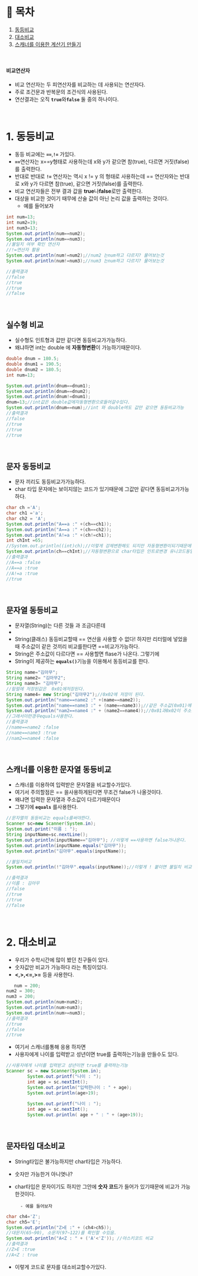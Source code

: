 # 🔖 목차

1. [동등비교](#1-동등비교)<br/>
2. [대소비교](#2-대소비교)<br/>
3. [스캐너를 이용한 계산기 만들기](#3-스캐너를-이용한-계산기-만들기)<br/>


<br/>

#### 비교연산자
- 비교 연산자는 두 피연산자를 비교하는 데 사용되는 연산자다.
- 주로 조건문과 반복문의 조건식의 사용된다.
- 연산결과는 오직 <code><strong>true</code></strong>와<code><strong>false</code></strong> 둘 중의 하나이다.


<br/>

# 1. 동등비교
- 동등 비교에는 <code><strong>==</code></strong>,<code><strong>!=</code></strong> 가있다.
- <code><strong>==</code></strong>연산자는  x==y형태로 사용하는데 x와 y가 같으면 참(true), 다르면 거짓(false)를 출력한다.
- 반대로 반대로 <code><strong>!=</code></strong> 연산자는 역시 x != y 의 형태로 사용하는데 == 연산자와는 반대로 x와 y가 다르면 참(true), 같으면 거짓(false)를 출력한다.
- 비교 연산자들은 전부 결과 값을 **true**나**false**로만 출력한다.
- 대상을 비교한 것이기 때무에 산술 값이 아닌 논리 값을 출력하는 것이다.
    - 예를 들어보자

```java
int num=13;
int num2=19;
int num3=13;
System.out.println(num==num2);
System.out.println(num==num3);
//불일치 여부 확인 연산자
//!=연산자 활용
System.out.println(num!=num2);//num2 는num하고 다르지? 물어보는것
System.out.println(num!=num3);//num3 는num하고 다르지? 물어보는것

//출력결과
//false
//true
//true
//false
```
<br/>

## 실수형 비교
- 실수형도 인트형과 값만 같다면 동등비교가가능하다.
- 왜냐하면 int는 double 에 **자동형변환**이 가능하기때문이다.

```java
double dnum = 180.5;
double dnum1 = 190.5;
double dnum2 = 180.5;
int num=13;

System.out.println(dnum==dnum1);
System.out.println(dnum==dnum2);
System.out.println(dnum!=dnum1);
dnum=13;//int값은 double값에자동형변환으로들어갈수있다.
System.out.println(dnum==num);//int 와 double여도 값만 같으면 동등비교가능
//출력결과
//false
//true
//true
//true
```
<br/>

## 문자 동등비교
- 문자 끼리도 동등비교가가능하다.
- char 타입 문자에는 보이지않는 코드가 있기때문에 그값만 같다면 동등비교가가능하다.

```java
char ch ='A';
char ch1 ='a';
char ch2 = 'A';
System.out.println("A==a :" +(ch==ch1));
System.out.println("A==a :" +(ch==ch2));
System.out.println("A!=a :" +(ch!=ch1));
int chInt =65;
//System.out.println((int)ch);//이렇게 강제변환해도 되지만 자동형변환이되기때문에 굳이 할필요가없다.
System.out.println(ch==chInt);//자동형변환으로 char타입은 인트로변경 유니코드동일
//출력결과
//A==a :false
//A==a :true
//A!=a :true
//true
```
<br/>

## 문자열 동등비교
- 문자열(String)는 다른 것들 과 조금다른데
- 
- String(클래스) 동등비교할때 == 연산을 사용할 수 없다! 하지만 리터럴에 넣었을때 주소값이 같은 것끼리 비교를한다면
==비교가가능하다.
- String은 주소값이 다르다면 == 사용할면 flase가 나온다. 그렇기에
- String이 제공하는 <code><strong>equals()</code></strong>기능을 이용해서 동등비교를 한다.

```java
String name="김아무";
String name2= "김아무2";
String name3= "김아무";
//맅럴에 저장된값은  0x01에저장된다.
String name4= new String("김아무2");//0x02에 저장이 된다. 
System.out.println("name==name2 :" +(name==name2));
System.out.println("name==name3 :" + (name==name3));//같은 주소값(0x01)에 있는것들 끼리 동등비교를 ==비교가능하다.
System.out.println("nam2==name4 :" + (name2==name4));//0x01과0x02이 주소값이 다르기때문에 == 사용하더라고 다르다고나온다.
//그래서이런경우equals사용한다.
//출력결과
//name==name2 :false
//name==name3 :true
//nam2==name4 :false
```
<br/>


## 스캐너를 이용한 문자열 동등비교
- 스캐너를 이용하여 입력받은 문자열을 비교할수가있다.
- 여기서 주의할점은 == 을사용하게된다면 무조건 false가 나올것이다.
- 왜냐면 입력한 문자열과 주소값이 다르기때문이다
- 그렇기에 <code><strong>equals</code></strong> 를사용한다.

```java
//문자열의 동등비교는 equals를써야한다. 
Scanner sc=new Scanner(System.in);
System.out.print("이름 : ");
String inputName=sc.nextLine();
System.out.println(inputName=="김아무"); //이렇게 ==사용하면 false가나온다.
System.out.println(inputName.equals("김아무"));
System.out.println("김아무".equals(inputName));

//불일치비교
System.out.println(!"김아무".equals(inputName));//이렇게 ! 붙이면 불일치 비교이다.

//출력결과
//이름 : 김아무
//false
//true
//true
//false
```

<br/>

# 2. 대소비교

- 우리가 수학시간에 많이 봤던 친구들이 있다.
- 숫자값만 비교가 가능하다 라는 특징이있다.
- **<,>,<=,>=** 등을 사용한다.


```java
   num = 200;
num2 = 300;
num3 = 200;
System.out.println(num<num2);
System.out.println(num>num3);
System.out.println(num>=num3);
//출력결과
//true
//false
//true
```

- 여기서 스캐너를통해 응용 하자면
- 사용자에게 나이를 입력받고 성년이면 true를 출력하는기능을 만들수도 있다.

```java
//사용자에게 나이를 입력받고 성년이면 true를 출력하는기능
Scanner sc = new Scanner(System.in);
        System.out.printf("나이 : ");
		int age = sc.nextInt();
		System.out.println("입력한나이 : " + age);
		System.out.println(age>19);
		
		System.out.printf("나이 : ");
		int age = sc.nextInt();
		System.out.println( age + " : " + (age>19));
```


    
<br/>

## 문자타입 대소비교

- String타입은 불가능하지만 char타입은 가능하다.
- 숫자만 가능한거 아니엿나?
- char타입은 문자이기도 하지만 그안에 **숫자 코드**가 들어가 있기때문에 비교가 가능한것이다.

        - 예를 들어보자

```java
char ch4='Z';
char ch5='E';
System.out.println("Z>E :" + (ch4>ch5));
//대문자(65~90), 소문자(97~122)를 확인할 수있음.
System.out.println("A<Z : " + ('A'<'Z')); //아스키코드 비교
//출력결과
//Z>E :true
//A<Z : true
```
- 이렇게 코드로 문자를 대소비교할수가있다.

<br/>


    
    

    
   
    
    
    





